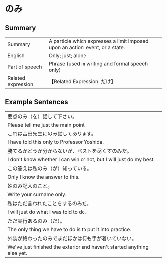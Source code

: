 # のみ

## Summary

<table><tr>   <td>Summary</td>   <td>A particle which expresses a limit imposed upon an action, event, or a state.</td></tr><tr>   <td>English</td>   <td>Only; just; alone</td></tr><tr>   <td>Part of speech</td>   <td>Phrase (used in writing and formal speech only)</td></tr><tr>   <td>Related expression</td>   <td>【Related Expression: だけ】</td></tr></table>

## Example Sentences

<table><tr><td>要点のみ（を）話して下さい。</td></tr><tr><td>Please tell me just the main point.</td></tr><tr><td>これは吉田先生にのみ話してあります。</td></tr><tr><td>I have told this only to Professor Yoshida.</td></tr><tr><td>勝てるかどうか分からないが、ベストを尽くすのみだ。</td></tr><tr><td>I don't know whether I can win or not, but I will just do my best.</td></tr><tr><td>この答えは私のみ（が）知っている。</td></tr><tr><td>Only I know the answer to this.</td></tr><tr><td>姓のみ記入のこと。</td></tr><tr><td>Write your surname only.</td></tr><tr><td>私はただ言われたことをするのみだ。</td></tr><tr><td>I will just do what I was told to do.</td></tr><tr><td>ただ実行あるのみ（だ）。</td></tr><tr><td>The only thing we have to do is to put it into practice.</td></tr><tr><td>外装が終わったのみでまだほかは何も手が着いていない。</td></tr><tr><td>We've just finished the exterior and haven't started anything else yet.</td></tr></table>

